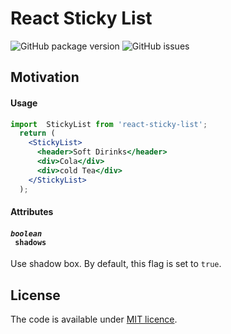 # React Sticky List

![GitHub package version](https://img.shields.io/github/package-json/v/GaryGolf/react-sticky-list.svg?style=plastic)
![GitHub issues](https://img.shields.io/github/issues/GaryGolf/react-sticky-list.svg?style=plastic)


## Motivation

#### Usage

```jsx
import  StickyList from 'react-sticky-list';
  return (
    <StickyList>
      <header>Soft Dirinks</header>
      <div>Cola</div>
      <div>cold Tea</div>
    </StickyList>
  );
```

#### Attributes

#### <code><i>boolean</i> <a name="genericscrollbox-nativescroll"></a> shadows</code>
Use shadow box. By default, this flag is set to `true`.

## License

The code is available under [MIT licence](LICENSE).
